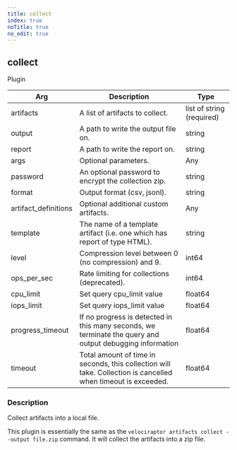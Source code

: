 ```yaml
---
title: collect
index: true
noTitle: true
no_edit: true
---
```




<div class="vql_item"></div>


## collect
<span class='vql_type pull-right page-header'>Plugin</span>



<div class="vqlargs"></div>

Arg | Description | Type
----|-------------|-----
artifacts|A list of artifacts to collect.|list of string (required)
output|A path to write the output file on.|string
report|A path to write the report on.|string
args|Optional parameters.|Any
password|An optional password to encrypt the collection zip.|string
format|Output format (csv, jsonl).|string
artifact_definitions|Optional additional custom artifacts.|Any
template|The name of a template artifact (i.e. one which has report of type HTML).|string
level|Compression level between 0 (no compression) and 9.|int64
ops_per_sec|Rate limiting for collections (deprecated).|int64
cpu_limit|Set query cpu_limit value|float64
iops_limit|Set query iops_limit value|float64
progress_timeout|If no progress is detected in this many seconds, we terminate the query and output debugging information|float64
timeout|Total amount of time in seconds, this collection will take. Collection is cancelled when timeout is exceeded.|float64

### Description

Collect artifacts into a local file.

This plugin is essentially the same as the `velociraptor artifacts
collect --output file.zip` command. It will collect the artifacts
into a zip file.



